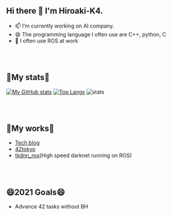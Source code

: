## Hi there 👋 I'm Hiroaki-K4.
- 📫 I’m currently working on AI company.
- 😄 The programming language I often use are C++, python, C
- 🌱 I often use ROS at work

<br />
<br />

## 👯My stats👯
[![My GitHub stats](https://github-readme-stats.vercel.app/api?username=Hiroaki-K4&show_icons=true&theme=radical)](https://github.com/anuraghazra/github-readme-stats)
[![Top Langs](https://github-readme-stats.vercel.app/api/top-langs/?username=Hiroaki-K4&theme=radical)](https://github.com/anuraghazra/github-readme-stats)
![stats](https://wakatime.com/share/@Hiroaki_K4/bac83d78-8eb2-4678-97a0-e683119b0d3d.png)

<br />
<br />

## 🌱My works🌱
- [Tech blog](https://qiita.com/Hiroaki-K4)
- [42tokyo](https://github.com/Hiroaki-K4/42tokyo)
- [tkdnn_ros](https://github.com/Hiroaki-K4/tkdnn_ros)(High speed darknet running on ROS)

<br />
<br />

## 😄2021 Goals😄
- Advance 42 tasks without BH

<br />

<!--
**Hiroaki-K4/Hiroaki-K4** is a ✨ _special_ ✨ repository because its `README.md` (this file) appears on your GitHub profile.


Here are some ideas to get you started:

- 🔭 I’m currently working on ...
- 🌱 I’m currently learning ...
- 👯 I’m looking to collaborate on ...
- 🤔 I’m looking for help with ...
- 💬 Ask me about ...
- 📫 How to reach me: ...
- 😄 Pronouns: ...
- ⚡ Fun fact: ...
-->
